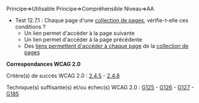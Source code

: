 Principe=>Utilisable
Principe=>Compréhensible
Niveau=>AA

*   Test 12.7.1 : Chaque page d'une [collection de pages](#collection-de-pages), vérifie-t-elle ces conditions ?
    *   Un lien permet d'accéder à la page suivante
    *   Un lien permet d'accéder à la page précédente
    *   Des [liens permettent d'accéder à chaque page](#accder--chaque-page-de-la-collection-de-pages) de la [collection de pages](#collection-de-pages)

**Correspondances WCAG 2.0**

Critère(s) de succès WCAG 2.0 : [2.4.5](http://www.w3.org/Translations/WCAG20-fr/#navigation-mechanisms-mult-loc) - [2.4.8](http://www.w3.org/Translations/WCAG20-fr/#navigation-mechanisms-location)

Technique(s) suffisante(s) et/ou échec(s) WCAG 2.0 : [G125](http://www.w3.org/TR/WCAG-TECHS/G125.html) - [G126](http://www.w3.org/TR/WCAG-TECHS/G126.html) - [G127](http://www.w3.org/TR/WCAG-TECHS/G127.html) - [G185](http://www.w3.org/TR/WCAG-TECHS/G185.html)
